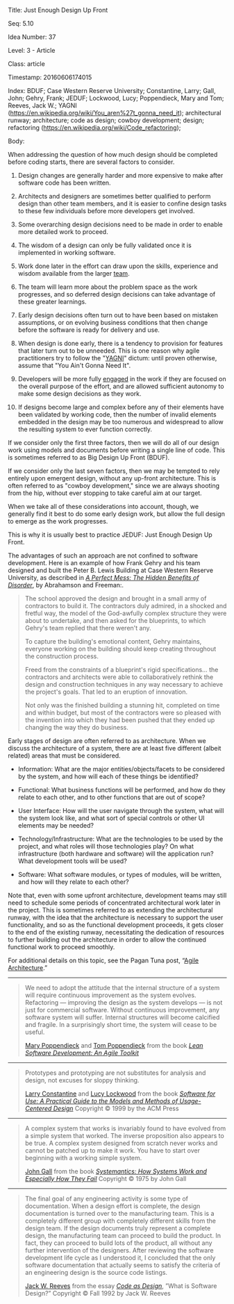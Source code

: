 Title:  Just Enough Design Up Front

Seq:    5.10

Idea Number: 37

Level:  3 - Article

Class:  article

Timestamp: 20160606174015

Index:  BDUF; Case Western Reserve University; Constantine, Larry; Gall, John; Gehry, Frank; JEDUF; Lockwood, Lucy; Poppendieck, Mary and Tom; Reeves, Jack W.; YAGNI (https://en.wikipedia.org/wiki/You_aren%27t_gonna_need_it); architectural runway; architecture; code as design; cowboy development; design; refactoring (https://en.wikipedia.org/wiki/Code_refactoring); 

Body:

When addressing the question of how much design should be completed before coding starts, there are several factors to consider.

1. Design changes are generally harder and more expensive to make after software code has been written.

2. Architects and designers are sometimes better qualified to perform design than other team members, and it is easier to confine design tasks to these few individuals before more developers get involved.

3. Some overarching design decisions need to be made in order to enable more detailed work to proceed.

4. The wisdom of a design can only be fully validated once it is implemented in working software.

5. Work done later in the effort can draw upon the skills, experience and wisdom available from the larger [team][teams].

6. The team will learn more about the problem space as the work progresses, and so deferred design decisions can take advantage of these greater learnings.

7. Early design decisions often turn out to have been based on mistaken assumptions, or on evolving business conditions that then change before the software is ready for delivery and use.

8. When design is done early, there is a tendency to provision for features that later turn out to be unneeded. This is one reason why agile practitioners try to follow the "[YAGNI][]" dictum: until proven otherwise, assume that "You Ain't Gonna Need It".

9. Developers will be more fully [engaged][engagement] in the work if they are focused on the overall purpose of the effort, and are allowed sufficient autonomy to make some design decisions as they work.

10. If designs become large and complex before any of their elements have been validated by working code, then the number of invalid elements embedded in the design may be too numerous and widespread to allow the resulting system to ever function correctly. 

If we consider only the first three factors, then we will do all of our design work using models and documents before writing a single line of code. This is sometimes referred to as Big Design Up Front (BDUF).

If we consider only the last seven factors, then we may be tempted to rely entirely upon emergent design, without any up-front architecture. This is often referred to as "cowboy development," since we are always shooting from the hip, without ever stopping to take careful aim at our target.

When we take all of these considerations into account, though, we generally find it best to do some early design work, but allow the full design to emerge as the work progresses.

This is why it is usually best to practice JEDUF: Just Enough Design Up Front.

The advantages of such an approach are not confined to software development. Here is an example of how Frank Gehry and his team designed and built the Peter B. Lewis Building at Case Western Reserve University, as described in <cite>[A Perfect Mess: The Hidden Benefits of Disorder][abrahamson-freeman-2006]</cite>, by Abrahamson and Freeman:.

> The school approved the design and brought in a small army of contractors to build it. The contractors duly admired, in a shocked and fretful way, the model of the God-awfully complex structure they were about to undertake, and then asked for the blueprints, to which Gehry's team replied that there weren't any.
>
> To capture the building's emotional content, Gehry maintains, everyone working on the building should keep creating throughout the construction process.
>
> Freed from the constraints of a blueprint's rigid specifications… the contractors and architects were able to collaboratively rethink the design and construction techniques in any way necessary to achieve the project's goals. That led to an eruption of innovation.
>
> Not only was the finished building a stunning hit, completed on time and within budget, but most of the contractors were so pleased with the invention into which they had been pushed that they ended up changing the way they do business.

Early stages of design are often referred to as architecture.  When we discuss the architecture of a system, there are at least five different (albeit related) areas that must be considered.

* Information: What are the major entities/objects/facets to be considered by the system, and how will each of these things be identified?

* Functional: What business functions will be performed, and how do they relate to each other, and to other functions that are out of scope?

* User Interface: How will the user navigate through the system, what will the system look like, and what sort of special controls or other UI elements may be needed?

* Technology/Infrastructure: What are the technologies to be used by the project, and what roles will those technologies play? On what infrastructure (both hardware and software) will the application run? What development tools will be used?

* Software: What software modules, or types of modules, will be written, and how will they relate to each other?

Note that, even with some upfront architecture, development teams may still need to schedule some periods of concentrated architectural work later in the project. This is sometimes referred to as extending the architectural runway, with the idea that the architecture is necessary to support the user functionality, and so as the functional development proceeds, it gets closer to the end of the existing runway, necessitating the dedication of resources to further building out the architecture in order to allow the continued functional work to proceed smoothly.

For additional details on this topic, see the Pagan Tuna post, &ldquo;<a href="http://www.pagantuna.com/posts/agile-architecture.html" class="reflink" target="ref">Agile Architecture</a>.&rdquo;

----

<blockquote>
<p>
We need to adopt the attitude that the internal structure of a system will require continuous improvement as the system evolves. Refactoring &#8212; improving the design as the system develops &#8212; is not just for commercial software. Without continuous improvement, any software system will suffer. Internal structures will become calcified and fragile. In a surprisingly short time, the system will cease to be useful.</p>

<p class="bq-footer">
<a href="http://en.wikipedia.org/wiki/Mary_Poppendieck">Mary Poppendieck</a> and <a href="http://en.wikipedia.org/wiki/Tom_Poppendieck">Tom Poppendieck</a> from the book <cite><a href="bibliography.html#poppendieck-2003">Lean Software Development: An Agile Toolkit</a></cite>
</p>
</blockquote>

----

<blockquote>
<p>
Prototypes and prototyping are not substitutes for analysis and design, not excuses for sloppy thinking.</p>

<p class="bq-footer">
<a href="http://en.wikipedia.org/wiki/Larry_Constantine">Larry Constantine</a> and <a href="http://en.wikipedia.org/wiki/Lucy_Lockwood">Lucy Lockwood</a> from the book <cite><a href="http://www.amazon.com/exec/obidos/ASIN/0201924781/pagantuna-20">Software for Use: A Practical Guide to the Models and Methods of Usage-Centered Design</a></cite> Copyright &copy; 1999 by the ACM Press
</p>
</blockquote>

----

<blockquote>
<p>A complex system that works is invariably found to have evolved from a simple system that worked. The inverse proposition also appears to be true. A complex system designed from scratch never works and cannot be patched up to make it work. You have to start over beginning with a working simple system. </p>

<p class="bq-footer">
<a href="https://en.wikipedia.org/wiki/John_Gall_(author)">John Gall</a> from the book <cite><a href="bibliography.html#gall-1975">Systemantics: How Systems Work and Especially How They Fail</a></cite> Copyright &copy; 1975 by John Gall
</p>
</blockquote>

----

<blockquote>
<p>
The final goal of any engineering activity is some type of documentation. When a design effort is complete, the design documentation is turned over to the manufacturing team. This is a completely different group with completely different skills from the design team. If the design documents truly represent a complete design, the manufacturing team can proceed to build the product. In fact, they can proceed to build lots of the product, all without any further intervention of the designers. After reviewing the software development life cycle as I understood it, I concluded that the only software documentation that actually seems to satisfy the criteria of an engineering design is the source code listings.</p>

<p class="bq-footer">
<a href="http://en.wikipedia.org/wiki/Jack_W._Reeves">Jack W. Reeves</a> from the essay <cite><a href="bibliography.html#reeves-1992">Code as Design</a></cite>, &#8221;What is Software Design?&#8221; Copyright &copy; Fall 1992 by Jack W. Reeves
</p>
</blockquote>

[engagement]: increase-developer-engagement.html

[teams]: build-great-teams.html

[yagni]: https://en.wikipedia.org/wiki/You_aren%27t_gonna_need_it

[abrahamson-freeman-2006]: bibliography.html#abrahamson-freeman-2006
